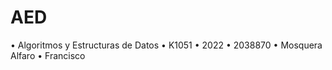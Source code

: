 # AED
• Algoritmos y Estructuras de Datos 
• K1051 
• 2022 
• 2038870 
• Mosquera Alfaro 
• Francisco
